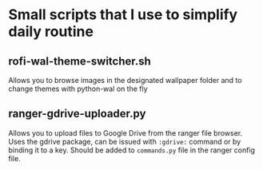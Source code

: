 # Small scripts that I use to simplify daily routine

## rofi-wal-theme-switcher.sh

Allows you to browse images in the designated wallpaper folder and to change themes with python-wal on the fly


## ranger-gdrive-uploader.py

Allows you to upload files to Google Drive from the ranger file browser. Uses the gdrive package, can be issued with `:gdrive:` command or by binding it to a key. Should be added to `commands.py` file in the ranger config file.
